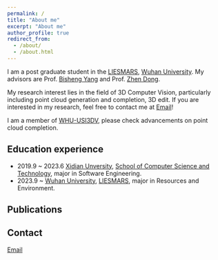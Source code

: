 ```yaml
---
permalink: /
title: "About me"
excerpt: "About me"
author_profile: true
redirect_from: 
  - /about/
  - /about.html
---
```



I am a post graduate student in the [LIESMARS](https://liesmars.whu.edu.cn/), [Wuhan University](https://www.whu.edu.cn/). My advisors are Prof. [Bisheng Yang](https://3s.whu.edu.cn/info/1025/1415.htm) and Prof. [Zhen Dong](https://dongzhenwhu.github.io/index.html).

My research interest lies in the field of 3D Computer Vision, particularly including point cloud generation and completion, 3D edit. If you are interested in my research, feel free to contact me at [Email](mailto:190107xh@whu.edu.cn)!

I am a member of [WHU-USI3DV](https://github.com/WHU-USI3DV), please check advancements on point cloud completion.



## Education experience

- 2019.9 ~ 2023.6  [Xidian Unversity](https://www.xidian.edu.cn/), [School of Computer Science and Technology](https://cs.xidian.edu.cn/), major in Software Engineering.
- 2023.9 ~         [Wuhan University](https://www.whu.edu.cn/), [LIESMARS](https://liesmars.whu.edu.cn/), major in Resources and Environment.

## Publications


## Contact
[Email](mailto:190107xh@whu.edu.cn)
